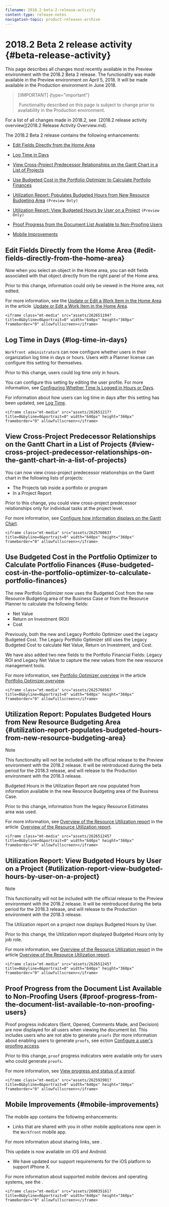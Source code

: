 ```yaml
---
filename: 2018.2-beta-2-release-activity
content-type: release-notes
navigation-topic: product-releases-archive
---
```





# 2018.2 Beta 2 release activity {#beta-release-activity}

This page describes all changes most recently available in the Preview environment with the 2018.2 Beta 2 release.&nbsp;The functionality was made available in the Preview environment on April 5, 2018. It will be made available in&nbsp;the Production environment in June&nbsp;2018.


>[!IMPORTANT] {type="important"}
>
>&nbsp;Functionality described on this page is subject to change prior to availability in the Production environment.


For a list of all changes made in 2018.2, see&nbsp; [2018.2 release activity overview](2018.2 Release Activity Overview.md).


The 2018.2 Beta 2 release contains the following enhancements:



* [Edit Fields Directly from the Home Area](#edit-fields-directly-from-the-home-area) 
* [Log Time in Days](#log-time-in-days) 
* [View Cross-Project Predecessor Relationships on the Gantt Chart in a List of Projects](#view-cross-project-predecessor-relationshipts-in-the-gantt) 
* [Use Budgeted Cost in the Portfolio Optimizer to Calculate Portfolio Finances](#use-budgeted-cost-in-the-portfolio-optimizer) 
* [Utilization Report: Populates Budgeted Hours from New Resource Budgeting Area](#utilization-populates-budgeted-hours-from-new-resource-budgeting-area) `(Preview Only)` 

* [Utilization Report: View Budgeted Hours by User on a Project](#utilization-view-budgeted-hours-by-user) `(Preview Only)` 

* [Proof Progress from the Document List Available to Non-Proofing Users](#proof-progress-from-the-document-list-available) 
* [Mobile Improvements](#mobile-improvements) 




## Edit Fields Directly from the Home Area {#edit-fields-directly-from-the-home-area}

Now when you select an object in the Home area, you can edit fields associated with that object directly from the right panel of the Home area.&nbsp;


Prior to this change, information could only be viewed in the Home area, not edited.


For more information, see the [Update or Edit a Work Item in the Home Area](update-and-edit-work-item-home.md) in the article&nbsp; [Update or Edit a Work Item in the Home Area](update-and-edit-work-item-home.md).


`<iframe class="mt-media" src="assets/262651194?title=0&byline=0&portrait=0" width="640px" height="360px" frameborder="0" allowfullscreen></iframe>` 


## Log Time in Days {#log-time-in-days}

`Workfront administrator`s can now configure whether users in their organization log time in days or hours. Users with a Planner license can configure this setting for themselves.


Prior to this change, users could log time only in hours.


You can configure this setting by editing the user profile. For more information, see [Configuring Whether Time Is Logged in Hours or Days](config-time-logged-hrs-days.md).


For information about how users can log time in days after this setting has been updated, see [Log Time](log-time.md).


`<iframe class="mt-media" src="assets/262651217?title=0&byline=0&portrait=0" width="640px" height="360px" frameborder="0" allowfullscreen></iframe>` 


## View Cross-Project Predecessor Relationships on the Gantt Chart in a List of Projects {#view-cross-project-predecessor-relationships-on-the-gantt-chart-in-a-list-of-projects}

You can now view cross-project predecessor relationships on the Gantt chart in the following lists of projects:



* The Projects tab inside a portfolio or program
* In a Project Report


Prior to this change, you could view cross-project predecessor relationships only for individual tasks at the project level.


For more information, see [Configure how information displays on the Gantt Chart](configure-info-on-gantt-chart.md).&nbsp;


`<iframe class="mt-media" src="assets/262576063?title=0&byline=0&portrait=0" width="640px" height="360px" frameborder="0" allowfullscreen></iframe>` 


## Use Budgeted Cost in the Portfolio Optimizer to Calculate Portfolio Finances {#use-budgeted-cost-in-the-portfolio-optimizer-to-calculate-portfolio-finances}

The new Portfolio Optimizer now uses the Budgeted Cost from the new Resource Budgeting area of the Business Case or from the Resource Planner to calculate the following fields:



*  Net Value
*  Return on Investment (ROI)
*  Cost


Previously, both the new and Legacy Portfolio Optimizer used the Legacy Budgeted Cost. The Legacy Portfolio Optimizer still uses the Legacy Budgeted Cost to calculate Net Value, Return on Investment, and Cost.


We have also added two new fields to the Portfolio Financial Fields: Legacy ROI and Legacy Net Value to capture the new values from the new resource management tools.


For more information, see [Portfolio Optimizer overview](portfolio-optimizer-overview.md) in the article&nbsp; [Portfolio Optimizer overview](portfolio-optimizer-overview.md).


`<iframe class="mt-media" src="assets/262576056?title=0&byline=0&portrait=0" width="640px" height="360px" frameborder="0" allowfullscreen></iframe>` 


## Utilization Report: Populates Budgeted Hours from New Resource Budgeting Area {#utilization-report-populates-budgeted-hours-from-new-resource-budgeting-area}



>[!NOTE]
>
>This functionality will not be included with the official release to the Preview environment with the 2018.2 release. It will be reintroduced during the beta period for the 2018.3 release, and will release to the Production environment with the 2018.3 release.&nbsp;


Budgeted Hours in the Utilization Report are now populated from information available in the new Resource Budgeting area of the Business Case.


Prior to this change, information from the legacy Resource Estimates area&nbsp;was used.


For more information, see [Overview of the Resource Utilization report](resource-utilization-report.md) in the article&nbsp; [Overview of the Resource Utilization report](resource-utilization-report.md).


`<iframe class="mt-media" src="assets/262651245?title=0&byline=0&portrait=0" width="640px" height="360px" frameborder="0" allowfullscreen></iframe>` 


## Utilization Report: View Budgeted Hours by User on a Project {#utilization-report-view-budgeted-hours-by-user-on-a-project}



>[!NOTE]
>
>This functionality will not be included with the official release to the Preview environment with the 2018.2 release. It will be reintroduced during the beta period for the 2018.3 release, and will release to the Production environment with the 2018.3 release.&nbsp;


The Utilization report on a project now displays Budgeted Hours by User.


Prior to this change, the Utilization report displayed Budgeted Hours only by job role.&nbsp;


For more information, see [Overview of the Resource Utilization report](resource-utilization-report.md) in the article [Overview of the Resource Utilization report](resource-utilization-report.md).


`<iframe class="mt-media" src="assets/262651245?title=0&byline=0&portrait=0" width="640px" height="360px" frameborder="0" allowfullscreen></iframe>` 


## Proof Progress from the Document List Available to Non-Proofing Users {#proof-progress-from-the-document-list-available-to-non-proofing-users}

Proof progress indicators (Sent, Opened, Comments Made, and Decision) are now displayed for all users when viewing the document list. This includes users who are not able to generate `proofs` (for more information about enabling users to generate `proofs`, see ection [Configure a user's proofing access](configure-a-users-proofing-access.md).


Prior to this change, `proof` progress indicators were available only for users who could generate `proofs`.


For more information, see [View progress and status of a proof](view-progress-status-proof.md).


`<iframe class="mt-media" src="assets/262592901?title=0&byline=0&portrait=0" width="640px" height="360px" frameborder="0" allowfullscreen></iframe>` 


## Mobile Improvements {#mobile-improvements}

The mobile app contains the following enhancements:



*  Links that are shared with you in other mobile applications now open in the `Workfront` mobile app.


  For more information about sharing links, see&nbsp;.


  This update is now available on iOS and Android.

*  We have updated our support requirements for the iOS platform to support iPhone X.


  For more information about supported mobile devices and operating systems, see the&nbsp;.&nbsp;


  `<iframe class="mt-media" src="assets/260835161?title=0&byline=0&portrait=0" width="640px" height="360px" frameborder="0" allowfullscreen></iframe>` 



